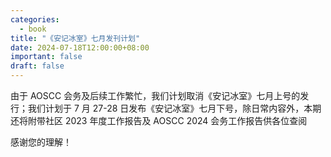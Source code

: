 ```yaml
---
categories:
  - book
title: "《安记冰室》七月发刊计划"
date: 2024-07-18T12:00:00+08:00
important: false
draft: false
---
```

由于 AOSCC 会务及后续工作繁忙，我们计划取消《安记冰室》七月上号的发行；我们计划于 7 月 27-28 日发布《安记冰室》七月下号，除日常内容外，本期还将附带社区 2023 年度工作报告及 AOSCC 2024 会务工作报告供各位查阅

感谢您的理解！
